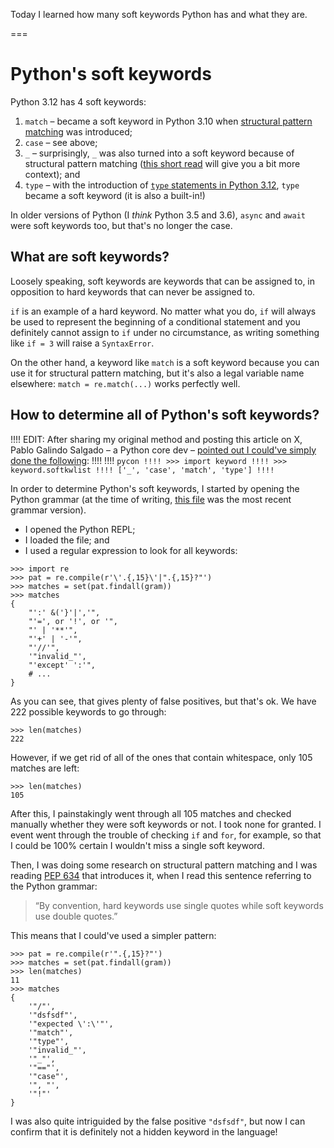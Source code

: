 Today I learned how many soft keywords Python has and what they are.

===


# Python's soft keywords

Python 3.12 has 4 soft keywords:

 1. `match` – became a soft keyword in Python 3.10 when [structural pattern matching](/blog/pydonts/structural-pattern-matching) was introduced;
 2. `case` – see above;
 3. `_` – surprisingly, `_` was also turned into a soft keyword because of structural pattern matching ([this short read](/blog/til/underscore-is-a-soft-keyword) will give you a bit more context); and
 4. `type` – with the introduction of [`type` statements in Python 3.12](/blog/til/type-statement-and-type-aliases), `type` became a soft keyword (it is also a built-in!)

In older versions of Python (I _think_ Python 3.5 and 3.6), `async` and `await` were soft keywords too, but that's no longer the case.


## What are soft keywords?

Loosely speaking, soft keywords are keywords that can be assigned to, in opposition to hard keywords that can never be assigned to.

`if` is an example of a hard keyword.
No matter what you do, `if` will always be used to represent the beginning of a conditional statement and you definitely cannot assign to `if` under no circumstance, as writing something like `if = 3` will raise a `SyntaxError`.

On the other hand, a keyword like `match` is a soft keyword because you can use it for structural pattern matching, but it's also a legal variable name elsewhere: `match = re.match(...)` works perfectly well.


## How to determine all of Python's soft keywords?

!!!! EDIT: After sharing my original method and posting this article on X, Pablo Galindo Salgado – a Python core dev – [pointed out I could've simply done the following](https://x.com/pyblogsal/status/1723690831318577591):
!!!! 
!!!! ```pycon
!!!! >>> import keyword
!!!! >>> keyword.softkwlist
!!!! ['_', 'case', 'match', 'type']
!!!! ```

In order to determine Python's soft keywords, I started by opening the Python grammar (at the time of writing, [this file](https://github.com/python/cpython/blob/12a30bc1aa0586308bf3fe12c915bcc5e54a032f/Grammar/python.gram) was the most recent grammar version).

 - I opened the Python REPL;
 - I loaded the file; and
 - I used a regular expression to look for all keywords:

```pycon
>>> import re
>>> pat = re.compile(r'\'.{,15}\'|".{,15}?"')
>>> matches = set(pat.findall(gram))
>>> matches
{
    "':' &('}'|','",
    "'=', or '!', or '",
    "' | '**'",
    "'+' | '-'",
    "'//'",
    '"invalid_"',
    "'except' ':'",
    # ...
}
```

As you can see, that gives plenty of false positives, but that's ok.
We have 222 possible keywords to go through:

```pycon
>>> len(matches)
222
```

However, if we get rid of all of the ones that contain whitespace, only 105 matches are left:

```pycon
>>> len(matches)
105
```

After this, I painstakingly went through all 105 matches and checked manually whether they were soft keywords or not.
I took none for granted.
I event went through the trouble of checking `if` and `for`, for example, so that I could be 100% certain I wouldn't miss a single soft keyword.

Then, I was doing some research on structural pattern matching and I was reading [PEP 634](https://peps.python.org/pep-0634/) that introduces it, when I read this sentence referring to the Python grammar:

 > “By convention, hard keywords use single quotes while soft keywords use double quotes.”

This means that I could've used a simpler pattern:

```pycon
>>> pat = re.compile(r'".{,15}?"')
>>> matches = set(pat.findall(gram))
>>> len(matches)
11
>>> matches
{
    '"/"',
    '"dsfsdf"',
    '"expected \':\'"',
    '"match"',
    '"type"',
    '"invalid_"',
    '"_"',
    '"=="',
    '"case"',
    '", "',
    '"!"'
}
```

I was also quite intriguided by the false positive `"dsfsdf"`, but now I can confirm that it is definitely not a hidden keyword in the language!
